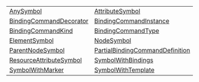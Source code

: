 |                                                                                      |                                                                                                      |
| ------------------------------------------------------------------------------------ | ---------------------------------------------------------------------------------------------------- |
| [AnySymbol](/jit/typealias/semantic-model/anysymbol.md)                              | [AttributeSymbol](/jit/typealias/semantic-model/attributesymbol.md)                                  |
| [BindingCommandDecorator](/jit/typealias/binding-command/bindingcommanddecorator.md) | [BindingCommandInstance](/jit/typealias/binding-command/bindingcommandinstance.md)                   |
| [BindingCommandKind](/jit/typealias/binding-command/bindingcommandkind.md)           | [BindingCommandType](/jit/typealias/binding-command/bindingcommandtype.md)                           |
| [ElementSymbol](/jit/typealias/semantic-model/elementsymbol.md)                      | [NodeSymbol](/jit/typealias/semantic-model/nodesymbol.md)                                            |
| [ParentNodeSymbol](/jit/typealias/semantic-model/parentnodesymbol.md)                | [PartialBindingCommandDefinition](/jit/typealias/binding-command/partialbindingcommanddefinition.md) |
| [ResourceAttributeSymbol](/jit/typealias/semantic-model/resourceattributesymbol.md)  | [SymbolWithBindings](/jit/typealias/semantic-model/symbolwithbindings.md)                            |
| [SymbolWithMarker](/jit/typealias/semantic-model/symbolwithmarker.md)                | [SymbolWithTemplate](/jit/typealias/semantic-model/symbolwithtemplate.md)                            |